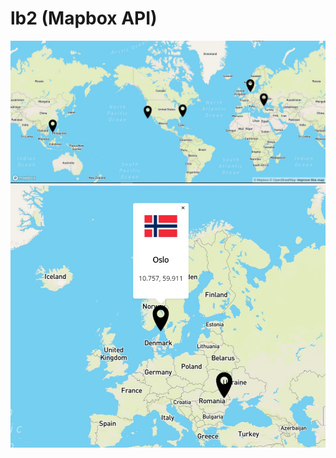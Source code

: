 # lb2 (Mapbox API)

![screenshot](screenshot.JPG "Приклад роботи програми")
![screenshot](screenshot1.JPG "Приклад роботи програми")
